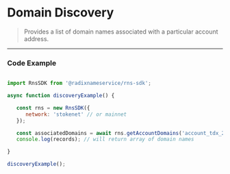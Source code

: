 

# Domain Discovery

> Provides a list of domain names associated with a particular account address.

---

### Code Example

```js

import RnsSDK from '@radixnameservice/rns-sdk';

async function discoveryExample() {

   const rns = new RnsSDK({
      network: 'stokenet' // or mainnet
   });

   const associatedDomains = await rns.getAccountDomains('account_tdx_2_1298zn26mlsyc0gsx507cc83y7x8veyp90axzh6aefqhxxq9l7y03c7');
   console.log(records); // will return array of domain names

}

discoveryExample();

```